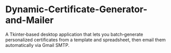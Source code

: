# Dynamic-Certificate-Generator-and-Mailer
A Tkinter‑based desktop application that lets you batch‑generate personalized certificates from a template and spreadsheet, then email them automatically via Gmail SMTP.
